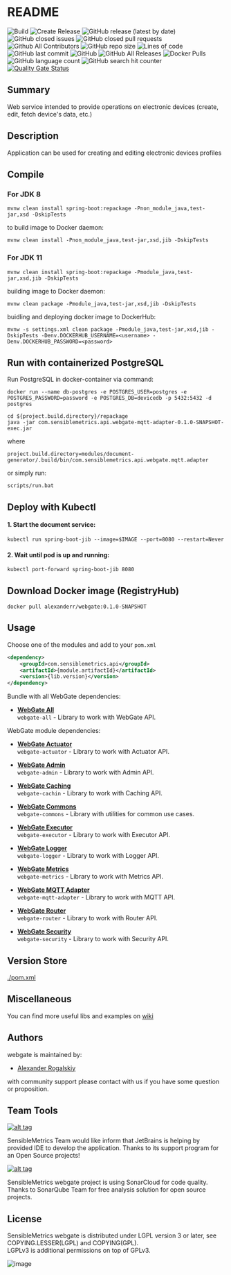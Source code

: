 # README

![Build](https://github.com/AlexRogalskiy/webgate/workflows/Build/badge.svg?branch=master&event=push)
![Create Release](https://github.com/AlexRogalskiy/webgate/workflows/Release-draft/badge.svg?branch=master)
![GitHub release (latest by date)](https://img.shields.io/github/v/release/AlexRogalskiy/webgate)
![GitHub closed issues](https://img.shields.io/github/issues-closed/AlexRogalskiy/webgate)
![GitHub closed pull requests](https://img.shields.io/github/issues-pr-closed/AlexRogalskiy/webgate)
![Github All Contributors](https://img.shields.io/github/all-contributors/AlexRogalskiy/webgate)
![GitHub repo size](https://img.shields.io/github/repo-size/AlexRogalskiy/webgate)
![Lines of code](https://img.shields.io/tokei/lines/github/AlexRogalskiy/webgate)
![GitHub last commit](https://img.shields.io/github/last-commit/AlexRogalskiy/webgate)
![GitHub](https://img.shields.io/github/license/AlexRogalskiy/webgate)
![GitHub All Releases](https://img.shields.io/github/downloads/AlexRogalskiy/webgate/total)
![Docker Pulls](https://img.shields.io/docker/pulls/alexanderr/webgate)
![GitHub language count](https://img.shields.io/github/languages/count/AlexRogalskiy/webgate)
![GitHub search hit counter](https://img.shields.io/github/search/AlexRogalskiy/webgate/goto)
[![Quality Gate Status](https://sonarcloud.io/api/project_badges/measure?project=AlexRogalskiy_webgate&metric=alert_status)](https://sonarcloud.io/dashboard?id=AlexRogalskiy_webgate)

## Summary

Web service intended to provide operations on electronic devices \(create, edit, fetch device's data, etc.\)

## Description

Application can be used for creating and editing electronic devices profiles

## Compile

### For JDK 8

```text
mvnw clean install spring-boot:repackage -Pnon_module_java,test-jar,xsd -DskipTests
```

to build image to Docker daemon:

```text
mvnw clean install -Pnon_module_java,test-jar,xsd,jib -DskipTests
```

### For JDK 11

```text
mvnw clean install spring-boot:repackage -Pmodule_java,test-jar,xsd,jib -DskipTests
```

building image to Docker daemon:

```text
mvnw clean package -Pmodule_java,test-jar,xsd,jib -DskipTests

```

buidling and deploying docker image to DockerHub:

```text
mvnw -s settings.xml clean package -Pmodule_java,test-jar,xsd,jib -DskipTests -Denv.DOCKERHUB_USERNAME=<username> -Denv.DOCKERHUB_PASSWORD=<password>
```

## Run with containerized PostgreSQL

Run PostgreSQL in docker-container via command:

```text
docker run --name db-postgres -e POSTGRES_USER=postgres -e POSTGRES_PASSWORD=password -e POSTGRES_DB=devicedb -p 5432:5432 -d postgres
```

```text
cd ${project.build.directory}/repackage
java -jar com.sensiblemetrics.api.webgate-mqtt-adapter-0.1.0-SNAPSHOT-exec.jar
```

where

```text
project.build.directory=modules/document-generator/.build/bin/com.sensiblemetrics.api.webgate.mqtt.adapter
```

or simply run:

```text
scripts/run.bat
```

## Deploy with Kubectl

#### 1. Start the document service:

```text
kubectl run spring-boot-jib --image=$IMAGE --port=8080 --restart=Never
```

#### 2. Wait until pod is up and running:

```text
kubectl port-forward spring-boot-jib 8080
```

## Download Docker image \(RegistryHub\)

```text
docker pull alexanderr/webgate:0.1.0-SNAPSHOT
```

## Usage

Choose one of the modules and add to your `pom.xml`

```xml
<dependency>
    <groupId>com.sensiblemetrics.api</groupId>
    <artifactId>{module.artifactId}</artifactId>
    <version>{lib.version}</version>
</dependency>
```

Bundle with all WebGate dependencies:

- [**WebGate All**](https://github.com/AlexRogalskiy/webgate/tree/master/modules/webgate-all)  
  `webgate-all` - Library to work with WebGate API.

WebGate module dependencies:

- [**WebGate Actuator**](https://github.com/AlexRogalskiy/webgate/tree/master/modules/webgate-actuator)  
  `webgate-actuator` - Library to work with Actuator API.

- [**WebGate Admin**](https://github.com/AlexRogalskiy/webgate/tree/master/modules/webgate-admin)  
  `webgate-admin` - Library to work with Admin API.

- [**WebGate Caching**](https://github.com/AlexRogalskiy/webgate/tree/master/modules/webgate-caching)  
  `webgate-cachin` - Library to work with Caching API.
  
- [**WebGate Commons**](https://github.com/AlexRogalskiy/webgate/tree/master/modules/webgate-commons)  
  `webgate-commons` - Library with utilities for common use cases.

- [**WebGate Executor**](https://github.com/AlexRogalskiy/webgate/tree/master/modules/webgate-executor)  
  `webgate-executor` - Library to work with Executor API.

- [**WebGate Logger**](https://github.com/AlexRogalskiy/webgate/tree/master/modules/webgate-logger)  
  `webgate-logger` - Library to work with Logger API.

- [**WebGate Metrics**](https://github.com/AlexRogalskiy/webgate/tree/master/modules/webgate-metrics)  
  `webgate-metrics` - Library to work with Metrics API.

- [**WebGate MQTT Adapter**](https://github.com/AlexRogalskiy/webgate/tree/master/modules/webgate-mqtt-adapter)  
  `webgate-mqtt-adapter` - Library to work with MQTT API.

- [**WebGate Router**](https://github.com/AlexRogalskiy/webgate/tree/master/modules/webgate-router)  
  `webgate-router` - Library to work with Router API.

- [**WebGate Security**](https://github.com/AlexRogalskiy/webgate/tree/master/modules/webgate-security)  
  `webgate-security` - Library to work with Security API.

## Version Store

[./pom.xml](https://github.com/AlexRogalskiy/webgate/blob/master/pom.xml)

## Miscellaneous

  You can find more useful libs and examples on [wiki](https://github.com/AlexRogalskiy/webgate/wiki)

## Authors

webgate is maintained by:
* [Alexander Rogalskiy](https://github.com/AlexRogalskiy) 

with community support please contact with us if you have some question or proposition.

## Team Tools

[![alt tag](http://pylonsproject.org/img/logo-jetbrains.png)](https://www.jetbrains.com/) 

SensibleMetrics Team would like inform that JetBrains is helping by provided IDE to develop the application. Thanks to its support program for an Open Source projects!

[![alt tag](https://sonarcloud.io/images/project_badges/sonarcloud-white.svg)](https://sonarcloud.io/dashboard?id=org.schemaspy%3Aschemaspy)

SensibleMetrics webgate project is using SonarCloud for code quality. 
Thanks to SonarQube Team for free analysis solution for open source projects.

## License

SensibleMetrics webgate is distributed under LGPL version 3 or later, see COPYING.LESSER(LGPL) and COPYING(GPL).   
LGPLv3 is additional permissions on top of GPLv3.

![image](https://user-images.githubusercontent.com/19885116/48661948-6cf97e80-ea7a-11e8-97e7-b45332a13e49.png)
